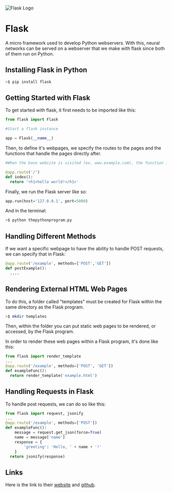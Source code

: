 ![Flask Logo](http://flask.pocoo.org/static/logo/flask.png)

# Flask

A micro framework used to develop Python webservers. With this, neural networks can be served on a webserver that we make with flask since both of them run on Python.

## Installing Flask in Python

```bash
>$ pip install flask
```
## Getting Started with Flask

To get started with flask, it first needs to be imported like this: 

```Python 
from flask import Flask

#Start a flask instance

app = Flask(__name__)
```

Then, to define it's webpages, we specify the routes to the pages and the functions that handle the pages directly after.

```Python
#When the base website is visited (ex. www.example.com), the function index() will run and return the html <h1>hello world!</h1>

@app.route('/')
def index():
  return '<h1>hello world!</h1>'
```

Finally, we run the Flask server like so: 

```Python 
app.run(host='127.0.0.1', port=5000)
```

And in the terminal:
```bash
>$ python thepythonprogram.py
```

## Handling Different Methods

If we want a specific webpage to have the ability to handle POST requests, we can specify that in Flask:

```Python
@app.route('/example', methods=['POST','GET'])
def postExample(): 
  ....
```
## Rendering External HTML Web Pages

To do this, a folder called "templates" must be created for Flask within the same directory as the Flask program.

```bash
>$ mkdir templates
```

Then, within the folder you can put static web pages to be rendered, or accessed, by the Flask program.

In order to render these web pages within a Flask program, it's done like this: 

```Python
from flask import render_template
...
@app.route('/example', methods=['POST', 'GET'])
def exampleFunc():
  return render_template('example.html')
```
## Handling Requests in Flask

To handle post requests, we can do so like this: 

```Python
from flask import request, jsonify
...
@app.route('/example', methods=['POST'])
def exampleFunc():
	message = request.get_json(force=True)
	name = message['name']
	response = {
		'greeting': 'Hello, ' + name + '!'
	}
  return jsonify(response)
```

## Links
Here is the link to their [website](http://flask.pocoo.org/) and [github](https://github.com/pallets/flask).
